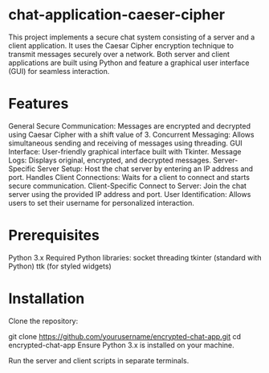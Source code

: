 # chat-application-caeser-cipher
This project implements a secure chat system consisting of a server and a client application. It uses the Caesar Cipher encryption technique to transmit messages securely over a network. Both server and client applications are built using Python and feature a graphical user interface (GUI) for seamless interaction.
# Features
General
Secure Communication: Messages are encrypted and decrypted using Caesar Cipher with a shift value of 3.
Concurrent Messaging: Allows simultaneous sending and receiving of messages using threading.
GUI Interface: User-friendly graphical interface built with Tkinter.
Message Logs: Displays original, encrypted, and decrypted messages.
Server-Specific
Server Setup: Host the chat server by entering an IP address and port.
Handles Client Connections: Waits for a client to connect and starts secure communication.
Client-Specific
Connect to Server: Join the chat server using the provided IP address and port.
User Identification: Allows users to set their username for personalized interaction.
# Prerequisites
Python 3.x
Required Python libraries:
socket
threading
tkinter (standard with Python)
ttk (for styled widgets)
# Installation
Clone the repository:

git clone https://github.com/yourusername/encrypted-chat-app.git
cd encrypted-chat-app
Ensure Python 3.x is installed on your machine.

Run the server and client scripts in separate terminals.
